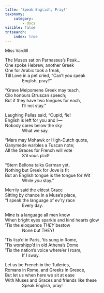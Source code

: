 ```yaml
---
title: 'Speak English, Pray!'
taxonomy:
    category:
        - docs
visible: false
tntsearch:
    index: true
---
```


<div class="author">Miss Vardill</div>

The Muses sat on Parnassus’s Peak…  
One spoke Hebrew, another Greek  
One for Arabic took a freak,  
Till Love in a pet cried, “Can’t you speak  
&emsp;&emsp;&emsp;&emsp;English, pray?”

“Grave Melpomene Greek may teach,  
Clio honours Etruscan speech;  
But if they have two tongues for each,  
&emsp;&emsp;&emsp;&emsp;I’ll not stay.”  

Laughing Pallas said, “Cupid, fie!  
English is left for you and I —   
Nobody cares below the sky  
&emsp;&emsp;&emsp;&emsp;What we say.  

“Mars may Mohawk or High-Dutch quote,  
Ganymede warbles a Tuscan note;  
All the Graces for French will vote  
&emsp;&emsp;&emsp;&emsp;S’il vous plait!  

“Stern Bellona talks German yet,  
Nothing but Greek for Jove is fit  
But an English tongue is the tongue for Wit  
&emsp;&emsp;&emsp;&emsp;While *you* stay.”

Merrily said the eldest Grace  
Sitting by chance in a Muse’s place,  
“I speak the language of ev’ry race  
&emsp;&emsp;&emsp;&emsp;Every day.  

Mine is a language all men know  
When bright eyes sparkle and kind hearts glow  
’Tis the eloquence *THEY* bestow  
&emsp;&emsp;&emsp;&emsp;None but THEY!  

’Tis lisp’d in Paris, ’tis sung in Rome,  
’Tis worshipp’d in old Athena’s Dome  
’Tis the nation’s voice where’er I roam,  
&emsp;&emsp;&emsp;&emsp;If I sway.

Let us be French in the Tuileries,  
Romans in Rome, and Greeks in Greece,  
But let us when here we sit at ease  
With Muses and Graces and friends like these  
&emsp;&emsp;&emsp;&emsp;Speak English, pray!  